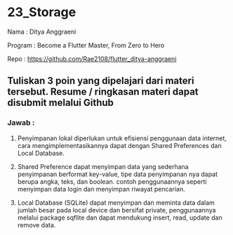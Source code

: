 # 23_Storage

Nama : Ditya Anggraeni

Program : Become a Flutter Master, From Zero to Hero

Repo : https://github.com/Rae2108/flutter_ditya-anggraeni

## Tuliskan 3 poin yang dipelajari dari materi tersebut. Resume / ringkasan materi dapat disubmit melalui Github

### Jawab : 

1. Penyimpanan lokal diperlukan untuk efisiensi penggunaan data internet, cara mengimplementasikannya dapat dengan Shared Preferences dan Local Database.

2. Shared Preference dapat menyimpan data yang sederhana penyimpanan berformat key-value, tipe data penyimpanan nya dapat berupa angka, teks, dan boolean. contoh penggunaannya seperti menyimpan data login dan menyimpan riwayat pencarian.

3. Local Database (SQLite) dapat menyimpan dan meminta data dalam jumlah besar pada local device dan bersifat private, penggunaannya melalui package sqflite dan dapat mendukung insert, read, update dan remove data. 